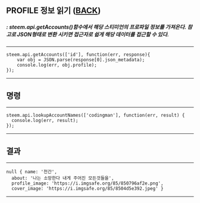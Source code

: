 ## PROFILE 정보 읽기 ([BACK](README.md))

 ##### : steem.api.getAccounts()함수에서 해당 스티미언의 프로파일 정보를 가져온다. 참고로 JSON형태로 변환 시키면 접근자로 쉽게 해당 데이터를 접근할 수 있다.
-----
```
steem.api.getAccounts(['id'], function(err, response){
    var obj = JSON.parse(response[0].json_metadata);
    console.log(err, obj.profile);
});

```
-----
## 명령
-----
```
steem.api.lookupAccountNames(['codingman'], function(err, result) {
  console.log(err, result);
});
```
-----
## 결과
-----
```
null { name: '천간',
  about: '나는 소망한다 내게 주어진 모든것들을',
  profile_image: 'https://i.imgsafe.org/85/850796af2e.png',
  cover_image: 'https://i.imgsafe.org/85/8504d5e392.jpeg' }
```
-----
